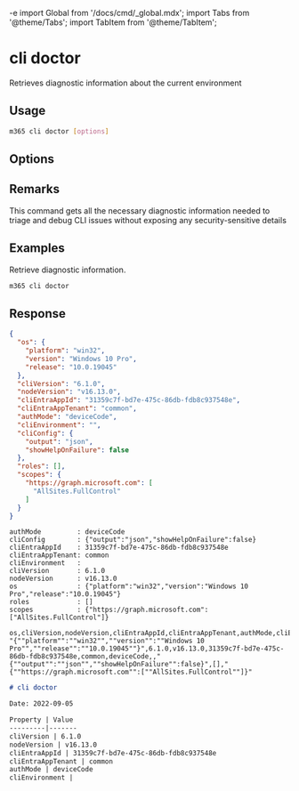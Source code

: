 -e <!-- DISCLAIMER: All secrets, passwords, and sensitive values in this document are examples only and not real credentials. -->
import Global from '/docs/cmd/_global.mdx';
import Tabs from '@theme/Tabs';
import TabItem from '@theme/TabItem';

# cli doctor

Retrieves diagnostic information about the current environment

## Usage

```sh
m365 cli doctor [options]
```

## Options

<Global />

## Remarks

This command gets all the necessary diagnostic information needed to triage and debug CLI issues without exposing any security-sensitive details

## Examples

Retrieve diagnostic information.

```sh
m365 cli doctor
```

## Response

<Tabs>
  <TabItem value="JSON">

  ```json
  {
    "os": {
      "platform": "win32",
      "version": "Windows 10 Pro",
      "release": "10.0.19045"
    },
    "cliVersion": "6.1.0",
    "nodeVersion": "v16.13.0",
    "cliEntraAppId": "31359c7f-bd7e-475c-86db-fdb8c937548e",
    "cliEntraAppTenant": "common",
    "authMode": "deviceCode",
    "cliEnvironment": "",
    "cliConfig": {
      "output": "json",
      "showHelpOnFailure": false
    },
    "roles": [],
    "scopes": {
      "https://graph.microsoft.com": [
        "AllSites.FullControl"
      ]
    }
  }
  ```

  </TabItem>
  <TabItem value="Text">

  ```text
  authMode         : deviceCode
  cliConfig        : {"output":"json","showHelpOnFailure":false}
  cliEntraAppId    : 31359c7f-bd7e-475c-86db-fdb8c937548e
  cliEntraAppTenant: common
  cliEnvironment   :
  cliVersion       : 6.1.0
  nodeVersion      : v16.13.0
  os               : {"platform":"win32","version":"Windows 10 Pro","release":"10.0.19045"}
  roles            : []
  scopes           : {"https://graph.microsoft.com":["AllSites.FullControl"]}
  ```

  </TabItem>
  <TabItem value="CSV">

  ```csv
  os,cliVersion,nodeVersion,cliEntraAppId,cliEntraAppTenant,authMode,cliEnvironment,cliConfig,roles,scopes
  "{""platform"":""win32"",""version"":""Windows 10 Pro"",""release"":""10.0.19045""}",6.1.0,v16.13.0,31359c7f-bd7e-475c-86db-fdb8c937548e,common,deviceCode,,"{""output"":""json"",""showHelpOnFailure"":false}",[],"{""https://graph.microsoft.com"":[""AllSites.FullControl""]}"
  ```

  </TabItem>
  <TabItem value="Markdown">

  ```md
  # cli doctor

  Date: 2022-09-05

  Property | Value
  ---------|-------
  cliVersion | 6.1.0
  nodeVersion | v16.13.0
  cliEntraAppId | 31359c7f-bd7e-475c-86db-fdb8c937548e
  cliEntraAppTenant | common
  authMode | deviceCode
  cliEnvironment |
  ```

  </TabItem>
</Tabs>
